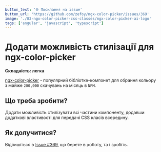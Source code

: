 ```yaml
---
button_text: '🌐 Посилання на issue'
button_url: 'https://github.com/zefoy/ngx-color-picker/issues/369'
image: './03-ngx-color-picker-css-classes/ngx-color-picker-ai-logo'
tags: ['angular', 'javascript', 'typescript']
---
```


# Додати можливість стилізації для ngx-color-picker

**Складність: легка**

[ngx-color-picker](https://github.com/zefoy/ngx-color-picker) - популярний бібліотке-компонет для обрання кольору з майже `200,000` скачувань на місяць в `NPM`.

## Що треба зробити?

Додати можливість стилізувати всі частини компоненту, додавши додаткові властивості для передачі CSS класів всередину.

## Як долучитися?

Відпишіться в [Issue #369](https://github.com/zefoy/ngx-color-picker/issues/369), що берете в роботу, та і зробіть.
